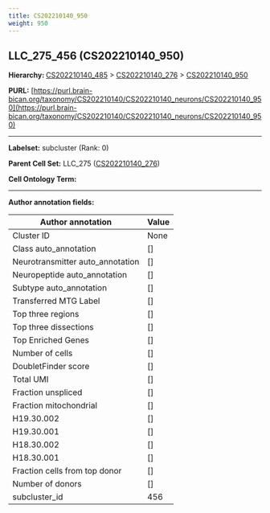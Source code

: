 ```yaml
---
title: CS202210140_950
weight: 950
---
```

## LLC_275_456 (CS202210140_950)
<b>Hierarchy: </b>
[CS202210140_485](../CS202210140_485) >
[CS202210140_276](../CS202210140_276) >
[CS202210140_950](../CS202210140_950)

**PURL:** [https://purl.brain-bican.org/taxonomy/CS202210140/CS202210140_neurons/CS202210140_950](https://purl.brain-bican.org/taxonomy/CS202210140/CS202210140_neurons/CS202210140_950)

---


**Labelset:** subcluster (Rank: 0)

**Parent Cell Set:** LLC_275 ([CS202210140_276](../CS202210140_276))



**Cell Ontology Term:** 

[MARKER GENES.]: #


---

[TRANSFERRED ANNOTATIONS.]: #


[AUTHOR ANNOTATION FIELDS.]: #


**Author annotation fields:**

| Author annotation | Value |
|-------------------|-------|
|Cluster ID|None|
|Class auto_annotation|[]|
|Neurotransmitter auto_annotation|[]|
|Neuropeptide auto_annotation|[]|
|Subtype auto_annotation|[]|
|Transferred MTG Label|[]|
|Top three regions|[]|
|Top three dissections|[]|
|Top Enriched Genes|[]|
|Number of cells|[]|
|DoubletFinder score|[]|
|Total UMI|[]|
|Fraction unspliced|[]|
|Fraction mitochondrial|[]|
|H19.30.002|[]|
|H19.30.001|[]|
|H18.30.002|[]|
|H18.30.001|[]|
|Fraction cells from top donor|[]|
|Number of donors|[]|
|subcluster_id|456|
